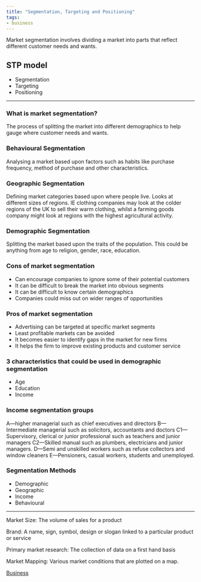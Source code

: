 ```yaml
---
title: "Segmentation, Targeting and Positioning"
tags:
- business
---
```


Market segmentation involves dividing a market into parts that reflect different customer needs and wants.

## STP model

- Segmentation
- Targeting 
- Positioning

---

### What is market segmentation?

The process of splitting the market into different demographics to help gauge where customer needs and wants.

### Behavioural Segmentation

Analysing a market based upon factors such as habits like purchase frequency, method of purchase and other characteristics.

### Geographic Segmentation

Defining market categories based upon where people live. Looks at different sizes of regions. IE clothing companies may look at the colder regions of the UK to sell their warm clothing, whilst a farming goods company might look at regions with the highest agricultural activity.

### Demographic Segmentation

Splitting the market based upon the traits of the population. This could be anything from age to religion, gender, race, education.

### Cons of market segmentation

- Can encourage companies to ignore some of their potential customers
- It can be difficult to break the market into obvious segments
- It can be difficult to know certain demographics
- Companies could miss out on wider ranges of opportunities

### Pros of market segmentation

- Advertising can be targeted at specific market segments
- Least profitable markets can be avoided
- It becomes easier to identify gaps in the market for new firms
- It helps the firm to improve existing products and customer service

### 3 characteristics that could be used in demographic segmentation

- Age
- Education
- Income

### Income segmentation groups

A—higher managerial such as chief executives and directors
B—Intermediate managerial such as solicitors, accountants and doctors
C1—Supervisory, clerical or junior professional such as teachers and junior managers
C2—Skilled manual such as plumbers, electricians and junior managers.
D—Semi and unskilled workers such as refuse collectors and window cleaners
E—Pensioners, casual workers, students and unemployed.

### Segmentation Methods

- Demographic
- Geographic
- Income
- Behavioural

----

Market Size: The volume of sales for a product

Brand: A name, sign, symbol, design or slogan linked to a particular product or service

Primary market research: The collection of data on a first hand basis

Market Mapping: Various market conditions that are plotted on a map.



[Business](/Business)